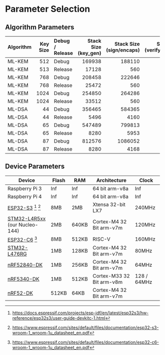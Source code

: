 # Parameter Selection

## Algorithm Parameters

| Algorithm | Key Size | Debug / Release | Stack Size (key_gen) | Stack Size (sign/encaps) | Stack Size (verify/decaps) | Binary Size (amd64) |
| :-------- | -------: | :-------------- | -------------------: | -----------------------: | -------------------------: | ------------------: |
| ML-KEM    |      512 | Debug           |               169938 |                   188110 |                     188094 |            10528024 |
| ML-KEM    |      513 | Release         |                17128 |                      560 |                       6376 |              869416 |
| ML-KEM    |      768 | Debug           |               208458 |                   222646 |                     222630 |            10526984 |
| ML-KEM    |      768 | Release         |                25472 |                      560 |                       9792 |              852856 |
| ML-KEM    |     1024 | Debug           |               254850 |                   264286 |                     264302 |            10527200 |
| ML-KEM    |     1024 | Release         |                33512 |                      560 |                      13304 |              865224 |
| ML-DSA    |       44 | Debug           |               356465 |                   584365 |                     361070 |             6537472 |
| ML-DSA    |       44 | Release         |                 5496 |                     4160 |                       7560 |             1410376 |
| ML-DSA    |       65 | Debug           |               547489 |                   799813 |                     526337 |             6615864 |
| ML-DSA    |       65 | Release         |                 8280 |                     5953 |                       7608 |             1701360 |
| ML-DSA    |       87 | Debug           |               812576 |                  1086052 |                     760281 |             6742312 |
| ML-DSA    |       87 | Release         |                 8280 |                     4168 |                       4544 |             2147464 |


## Device Parameters

| Device                          | Flash | RAM   | Architecture              | Clock       |
| ------------------------------- | ----- | ----- | ------------------------- | ----------- |
| Raspberry Pi 3                  | Inf   | Inf   | 64 bit arm-v8a            | Inf         |
| Raspberry Pi 4                  | Inf   | Inf   | 64 bit arm-v8a            | Inf         |
| [ESP32-S3] [^1] [^2]            | 8MB   | 2MB   | Xtensa 32-bit LX7         | 240MHz      |
| [STM32-L4R5xx] (our Nucleo-144) | 2MB   | 640KB | Cortex-M4 32 Bit arm-v7m  | 120MHz      |
| [ESP32-C6] [^3]                 | 8MB   | 512KB | RISC-V                    | 160MHz      |
| [STM32-L476RG]                  | 1MB   | 128KB | Cortex-M4 32 Bit arm-v7m  | 80MHz       |
| [nRF52840-DK]                   | 1MB   | 256KB | Cortex-M4 32 Bit arm-v7m  | 64MHz       |
| [nRF5340-DK]                    | 1MB   | 512KB | Cortex-M33 32 Bit arm-v8m | 128 / 64MHz |
| [nRF52-DK]                      | 512KB | 64KB  | Cortex-M4 32 Bit arm-v7m  |             |

[STM32-L4R5xx]: https://www.st.com/en/microcontrollers-microprocessors/stm32l4r5zi.html?rt=db&id=DB3171
[ESP32-C6]: https://www.espressif.com/en/products/socs/esp32-c6
[STM32-L476RG]: https://www.st.com/en/microcontrollers-microprocessors/stm32l476rg.html?rt=db&id=DB2196
[nRF52840-DK]: https://www.nordicsemi.com/Products/nRF52840
[nRF5340-DK]: https://www.nordicsemi.com/Products/nRF5340
[nRF52-DK]: https://www.nordicsemi.com/Products/Development-hardware/nRF52-DK
[esp32-s3]: https://www.espressif.com/en/products/socs/esp32-s3
[^1]: https://docs.espressif.com/projects/esp-idf/en/latest/esp32s3/hw-reference/esp32s3/user-guide-devkitc-1.html
[^2]: https://www.espressif.com/sites/default/files/documentation/esp32-s3-wroom-1_wroom-1u_datasheet_en.pdf
[^3]: https://www.espressif.com/sites/default/files/documentation/esp32-c6-wroom-1_wroom-1u_datasheet_en.pdf
